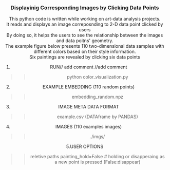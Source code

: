 <h3 align="center">Displayinig Corresponding Images by Clicking Data Points</h3>
<div align="center">
This python code is written while working on art-data analysis projects.<br>
It reads and displays an image correposnding to 2-D data point clicked by users <br>
By doing so, it helps the users to see the relationship between the images and data poitns' geometry. <br>
The example figure below presents 110 two-dimensional data samples with different colors based on their style information. <br>
Six paintings are revealed  by clicking six data points<br>

1. RUN// add comment //add comment
>> python color_visualization.py

2. EXAMPLE EMBEDDING (110 random points)
>> embedding_random.npz

3. IMAGE META DATA FORMAT
>> example.csv (DATAframe by PANDAS)

4. IMAGES (110 examples images)
>>./imgs/

5.USER OPTIONS
>>reletive paths
>>painting_hold=False # holding or disapperaing  as a new point is pressed (False:disappear) 

